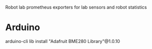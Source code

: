 Robot lab prometheus exporters for lab sensors and robot statistics

# Arduino
arduino-cli lib install "Adafruit BME280 Library"@1.0.10

